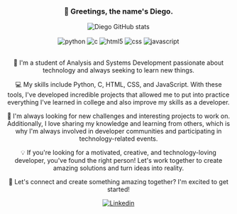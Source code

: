 <center>

### 👋 Greetings, the name's Diego.
![Diego GitHub stats](https://github-readme-stats.vercel.app/api?username=diegodevc&show_icons=true&theme=tokyonight)
<div style="display: inline_block">
    <img align="center" alt="python" src="https://img.shields.io/badge/Python-14354C?style=for-the-badge&logo=python&logoColor=white" />
    <img align="center" alt="c" src="https://img.shields.io/badge/C-00599C?style=for-the-badge&logo=c&logoColor=white" />
    <img align="center" alt="html5" src="https://img.shields.io/badge/HTML5-E34F26?style=for-the-badge&logo=html5&logoColor=white" />
    <img align="center" alt="css" src="https://img.shields.io/badge/CSS3-1572B6?style=for-the-badge&logo=css3&logoColor=white" />
    <img align="center" alt="javascript" src="https://img.shields.io/badge/JavaScript-323330?style=for-the-badge&logo=javascript&logoColor=F7DF1E" />
</div><br/>

📓 I'm a student of Analysis and Systems Development passionate about technology and always seeking to learn new things.

💻 My skills include Python, C, HTML, CSS, and JavaScript. With these tools, I've developed incredible projects that allowed me to put into practice everything I've learned in college and also improve my skills as a developer.

🚀 I'm always looking for new challenges and interesting projects to work on. Additionally, I love sharing my knowledge and learning from others, which is why I'm always involved in developer communities and participating in technology-related events.

💡 If you're looking for a motivated, creative, and technology-loving developer, you've found the right person! Let's work together to create amazing solutions and turn ideas into reality.

🤝 Let's connect and create something amazing together? I'm excited to get started!

[![Linkedin](https://img.shields.io/badge/LinkedIn-0077B5?style=for-the-badge&logo=linkedin&logoColor=white)](https://www.linkedin.com/in/diego-balardi-a2680721b)

</center>

